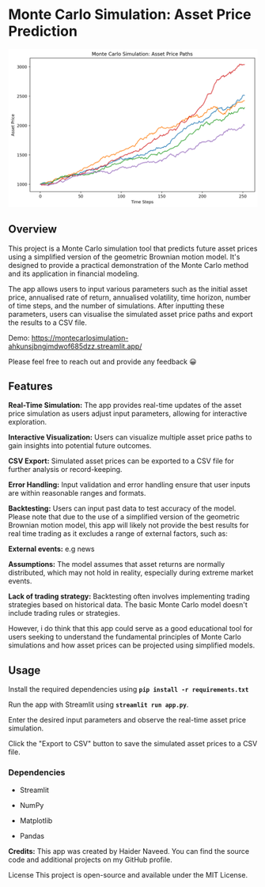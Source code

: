 # Monte Carlo Simulation: Asset Price Prediction

![Demo Monte Carlo Simulated graph](https://github.com/haidnav/MonteCarloSimulation/blob/main/demo.png)

## Overview
This project is a Monte Carlo simulation tool that predicts future asset prices using a simplified version of the geometric Brownian motion model. It's designed to provide a practical demonstration of the Monte Carlo method and its application in financial modeling.

The app allows users to input various parameters such as the initial asset price, annualised rate of return, annualised volatility, time horizon, number of time steps, and the number of simulations. After inputting these parameters, users can visualise the simulated asset price paths and export the results to a CSV file.

Demo: https://montecarlosimulation-ahkunsjbngjmdwof685dzz.streamlit.app/

Please feel free to reach out and provide any feedback 😀

## Features
**Real-Time Simulation:** The app provides real-time updates of the asset price simulation as users adjust input parameters, allowing for interactive exploration.

**Interactive Visualization:** Users can visualize multiple asset price paths to gain insights into potential future outcomes.

**CSV Export:** Simulated asset prices can be exported to a CSV file for further analysis or record-keeping.

**Error Handling:** Input validation and error handling ensure that user inputs are within reasonable ranges and formats.

**Backtesting:** Users can input past data to test accuracy of the model. Please note that due to the use of a simplified version of the geometric Brownian motion model, this app will likely not provide the best results for real time trading as it excludes a range of external factors, such as:

**External events:** e.g news 

**Assumptions:** The model assumes that asset returns are normally distributed, which may not hold in reality, especially during extreme market events.

**Lack of trading strategy:** Backtesting often involves implementing trading strategies based on historical data. The basic Monte Carlo model doesn't include trading rules or strategies. 

However, i do think that this app could serve as a good educational tool for users seeking to understand the fundamental principles of Monte Carlo simulations and how asset prices can be projected using simplified models.

## Usage
Install the required dependencies using **`pip install -r requirements.txt`**

Run the app with Streamlit using **`streamlit run app.py`**.

Enter the desired input parameters and observe the real-time asset price simulation.

Click the "Export to CSV" button to save the simulated asset prices to a CSV file.

### Dependencies
- Streamlit

- NumPy

- Matplotlib

- Pandas

**Credits:**
This app was created by Haider Naveed. You can find the source code and additional projects on  my GitHub profile.

License
This project is open-source and available under the MIT License.


